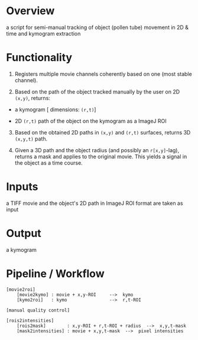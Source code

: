 Overview
========
a script for semi-manual tracking of object (pollen tube) movement in 2D & time
and kymogram extraction

Functionality
=============

1. Registers multiple movie channels coherently based on one (most stable channel).

2. Based on the path of the object tracked manually by the user on 2D `(x,y)`, returns:

- a kymogram [ dimensions: `(r,t)`]

- 2D `(r,t)` path of the object on the kymogram as a ImageJ ROI

3. Based on the obtained 2D paths in `(x,y)` and `(r,t)` surfaces,
returns 3D `(x,y,t)` path.

4. Given a 3D path and the object radius (and possibly an `r[x,y]`-lag), 
returns a mask and applies to the original movie. 
This yields a signal in the object as a time course.
      

Inputs
======
a TIFF movie and the object's 2D path in ImageJ ROI format are taken as input


Output
======
a kymogram

Pipeline / Workflow
===================

    [movie2roi]
        [movie2kymo] : movie + x,y-ROI     -->  kymo
        [kymo2roi]   : kymo                -->  r,t-ROI

    [manual quality control]

    [rois2intensities]
        [rois2mask]        : x,y-ROI + r,t-ROI + radius  -->  x,y,t-mask
        [mask2intensities] : movie + x,y,t-mask  -->  pixel intensities


